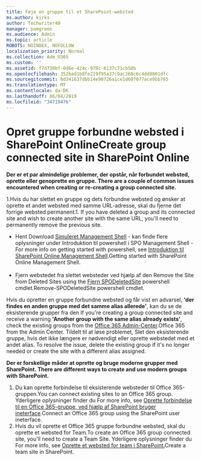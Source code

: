 ```yaml
---
title: Føje en gruppe til et SharePoint-websted
ms.author: kirks
author: Techwriter40
manager: pamgreen
ms.audience: Admin
ms.topic: article
ROBOTS: NOINDEX, NOFOLLOW
localization_priority: Normal
ms.collection: Adm_O365
ms.custom: ''
ms.assetid: f7d730bf-0d6e-424c-970c-6137c71cb50b
ms.openlocfilehash: 352bad1b8fe219f95a37c9ac268c6c4dd8801dfc
ms.sourcegitcommit: 6d341637dbb14e90726a1ce1d68f077ace9bb765
ms.translationtype: MT
ms.contentlocale: da-DK
ms.lasthandoff: 06/04/2019
ms.locfileid: "34719476"
---
```

# <a name="create-group-connected-site-in-sharepoint-online"></a><span data-ttu-id="82a27-102">Opret gruppe forbundne websted i SharePoint Online</span><span class="sxs-lookup"><span data-stu-id="82a27-102">Create group connected site in SharePoint Online</span></span>

<p><span data-ttu-id="82a27-103"><strong>Der er et par almindelige problemer, der opstår, når forbundet websted, oprette eller genoprette en gruppe.&nbsp;</strong></span><span class="sxs-lookup"><span data-stu-id="82a27-103"><strong>There are a couple of common issues encountered when creating or re-creating a group connected site.&nbsp;</strong></span></span></p>  <p><span data-ttu-id="82a27-104">1.Hvis du har slettet en gruppe og dets forbundne websted og ønsker at oprette et andet websted med samme URL-adresse, skal du fjerne det forrige websted permanent.</span><span class="sxs-lookup"><span data-stu-id="82a27-104">1. If you have deleted a group and its connected site and wish to create another site with the same URL, you'll need to permanently remove the previous site.</span></span></p>  <ul>  <li><span data-ttu-id="82a27-105">Hent <a title="Simuleret administrationsshell</span><span class="sxs-lookup"><span data-stu-id="82a27-105">Download <a title="SPO Management Shell</span></span>" href="https://support.office.com/en-ie/article/introduction-to-the-sharepoint-online-management-shell-c16941c3-19b4-4710-8056-34c034493429"><span data-ttu-id="82a27-106">Simuleret Management Shell</a> - kan finde flere oplysninger under Introduktion til powershell i <a title="Introduktion til SharePoint Online administrationsshell</span><span class="sxs-lookup"><span data-stu-id="82a27-106">SPO Management Shell</a> - For more info on getting started with powershell, see <a title="Getting started with SharePoint Online Management Shell</span></span>" href="https://docs.microsoft.com/en-us/powershell/module/sharepoint-online/remove-sposite?view=sharepoint-ps"><span data-ttu-id="82a27-107">Introduktion til SharePoint Online Management Shell</a>.</span><span class="sxs-lookup"><span data-stu-id="82a27-107">Getting started with SharePoint Online Management Shell</a>.</span></span> <br /><br /></li>  <li><span data-ttu-id="82a27-108">Fjern webstedet fra slettet websteder ved hjælp af den <a title="Fjern SPODeletedSite</span><span class="sxs-lookup"><span data-stu-id="82a27-108">Remove the Site from Deleted Sites using the <a title="Remove-SPODeletedSite</span></span>" href="https://docs.microsoft.com/en-us/powershell/module/sharepoint-online/remove-sposite?view=sharepoint-ps"><span data-ttu-id="82a27-109">Fjern SPODeletedSite</a> powershell cmdlet.</span><span class="sxs-lookup"><span data-stu-id="82a27-109">Remove-SPODeletedSite</a> powershell cmdlet.</span></span></li>  </ul>  <p><span data-ttu-id="82a27-110">Hvis du opretter en gruppe forbundne websted og får vist en advarsel, <strong>'der findes en anden gruppe med det samme alias allerede'</strong>, kan du se de eksisterende grupper fra den <a title="Office 365 Admin-Center</span><span class="sxs-lookup"><span data-stu-id="82a27-110">If you're creating a group connected site and receive a warning <strong>'Another group with the same alias already exists'</strong>, check the existing groups from the <a title="Office 365 from the Admin Center</span></span>" href="https://admin.microsoft.com/Adminportal/Home?source=applauncher#/groups"><span data-ttu-id="82a27-111">Office 365 Admin-Center</a>.</span><span class="sxs-lookup"><span data-stu-id="82a27-111">Office 365 from the Admin Center</a>.</span></span> <span data-ttu-id="82a27-112">Tildelt til at løse problemet, Slet den eksisterende gruppe, hvis det ikke længere er nødvendigt eller oprette webstedet med et andet alias.&nbsp;</span><span class="sxs-lookup"><span data-stu-id="82a27-112">To resolve the issue, delete the existing group if it's no longer needed or create the site with a different alias assigned.&nbsp;</span></span></p>  <p><span data-ttu-id="82a27-113"><strong>Der er forskellige måder at oprette og bruge moderne grupper med SharePoint.&nbsp;</strong></span><span class="sxs-lookup"><span data-stu-id="82a27-113"><strong>There are different ways to create and use modern groups with SharePoint.&nbsp;</strong></span></span></p>  <ol>  <li><span data-ttu-id="82a27-114">Du kan oprette forbindelse til eksisterende websteder til Office 365-gruppen.</span><span class="sxs-lookup"><span data-stu-id="82a27-114">You can connect existing sites to an Office 365 group.</span></span> <span data-ttu-id="82a27-115">Yderligere oplysninger finder du <a title="forbinde en Office 365-gruppe, ved hjælp af SharePoint bruger ineterface</span><span class="sxs-lookup"><span data-stu-id="82a27-115">For more info, see <a title="Connect an Office 365 group using the SharePoint user ineterface</span></span>" href="https://docs.microsoft.com/en-us/sharepoint/dev/transform/modernize-connect-to-office365-group#connect-an-office-365-group-using-the-sharepoint-user-interface"><span data-ttu-id="82a27-116">Oprette forbindelse til en Office 365-gruppe, ved hjælp af SharePoint bruger ineterface</a>.</span><span class="sxs-lookup"><span data-stu-id="82a27-116">Connect an Office 365 group using the SharePoint user ineterface</a>.</span></span></li>  <li><span data-ttu-id="82a27-117">Hvis du vil oprette et Office 365 gruppe forbundne websted, skal du oprette et websted for Team.</span><span class="sxs-lookup"><span data-stu-id="82a27-117">To create an Office 365 group connected site, you'll need to create a Team Site.</span></span> <span data-ttu-id="82a27-118">Yderligere oplysninger finder du <a title="opretter et teamwebsted i SharePoint</span><span class="sxs-lookup"><span data-stu-id="82a27-118">For more info, see <a title="Create a team site in SharePoint</span></span>" href="https://support.office.com/en-us/article/create-a-team-site-in-sharepoint-ef10c1e7-15f3-42a3-98aa-b5972711777d"><span data-ttu-id="82a27-119">Oprette et websted for team i SharePoint.</a></span><span class="sxs-lookup"><span data-stu-id="82a27-119">Create a team site in SharePoint.</a></span></span></li>  </ol>

